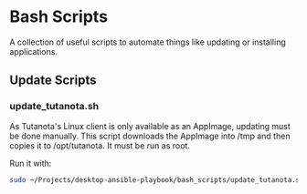 # Bash Scripts
A collection of useful scripts to automate things like updating or installing applications.

## Update Scripts
### update_tutanota.sh
As Tutanota's Linux client is only available as an AppImage, updating must be done manually. This script downloads the AppImage into /tmp and then copies it to /opt/tutanota. It must be run as root.

Run it with: 
```bash
sudo ~/Projects/desktop-ansible-playbook/bash_scripts/update_tutanota.sh
```

